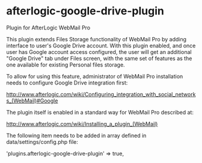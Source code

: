 afterlogic-google-drive-plugin
==============================
Plugin for AfterLogic WebMail Pro

This plugin extends Files Storage functionality of WebMail Pro by adding interface to user's Google Drive account. With this plugin enabled, and once user has Google account access configured, the user will get an additional "Google Drive" tab under Files screen, with the same set of features as the one available for existing Personal files storage.

To allow for using this feature, administrator of WebMail Pro installation needs to configure Google Drive integration first:

http://www.afterlogic.com/wiki/Configuring_integration_with_social_networks_(WebMail)#Google

The plugin itself is enabled in a standard way for WebMail Pro described at:

http://www.afterlogic.com/wiki/Installing_a_plugin_(WebMail)

The following item needs to be added in array defined in data/settings/config.php file:

'plugins.afterlogic-google-drive-plugin' => true,
